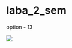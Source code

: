 # laba_2_sem
option - 13

![](https://www.meme-arsenal.com/memes/e62a8be2c680bc01d0f7e5e33d4c5a77.jpg)
